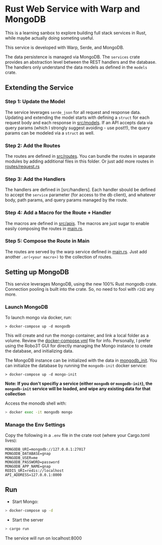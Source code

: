 # Rust Web Service with Warp and MongoDB

This is a learning sanbox to explore building full stack services in Rust, while
maybe actually doing someting useful.

This service is developed with Warp, Serde, and MongoDB.

The data persistence is managed via MongoDB.  The `services` crate provides an
abstraction level between the REST handlers and the database.  The handlers only
understand the data models as defined in the `models` crate.

## Extending the Service

### Step 1: Update the Model
The service leverages `serde_json` for all request and response data.  Updating
and extending the model starts with defining a `struct` for each request body
and each response in [src/models](./src/models).  If an API accepts data via query params (which I strongly
suggest avoiding - use post!!), the query params can be modeled via a `struct`
as well.

### Step 2: Add the Routes
The routes are defined in [src/routes](./src/routes). You can bundle the routes in
separate modules by adding additional files in this folder.  Or just add more
routes in [routes/request.rs](./src/routes/request.rs)

### Step 3: Add the Handlers
The handlers are defined in [src/handlers].  Each handler sbould be defined to
accept the `service` parameter (for access to the db client), and whatever body,
path params, and query params managed by the route.

### Step 4: Add a Macro for the Route + Handler
The macros are defined in [src/apis](./src/apis).  The macros are just sugar to
enable easily composing the routes in [main.rs](./src/main.rs).

### Step 5: Compose the Route in Main
The routes are served by the warp service defined in [main.rs](./src/main.rs). Just
add another `.or(<your macro>)` to the collection of routes.

## Setting up MongoDB
This service leverages MongoDB, using the new 100% Rust mongodb crate. Connection
pooling is built into the crate.  So, no need to fool with `r2d2` any more.

### Launch MongoDB

To launch mongo via docker, run:

````
> docker-compose up -d mongodb
````

This will create and run the mongo container, and link a local folder as a
volume.  Review the [docker-compose.yml](./docker-compose.yml) file for info.
Personally, I prefer using the Robo3T GUI for directly managing the Mongo instance
to create the database, and initializing data.

The MongoDB instance can be initialized with the data in [mongodb_init](./mongodb_init/init.json).
You can initialize the database by running the `mongodb-init` docker service:

````
> docker-compose up -d mongo-init
````

**Note: If you don't specifiy a service (either `mongodb` or `mongodb-init`), the `mongodb-init` service will be
loaded, and wipe any existing data for that collection**

Access the monodb shell with:

````bash
> docker exec -it mongodb mongo
````

### Manage the Env Settings
Copy the following in a `.env` file in the crate root (where your Cargo.toml lives):

````
MONGODB_URI=mongodb://127.0.0.1:27017
MONGODB_DATABASE=gnap
MONGODB_USER=me
MONGODB_PASSWORD=password
MONGODB_APP_NAME=gnap
REDIS_URI=redis://localhost
API_ADDRESS=127.0.0.1:8000
````

## Run

- Start Mongo:

````bash
> docker-compose up -d
````

- Start the server

````bash
> cargo run
````

The service will run on localhost:8000
